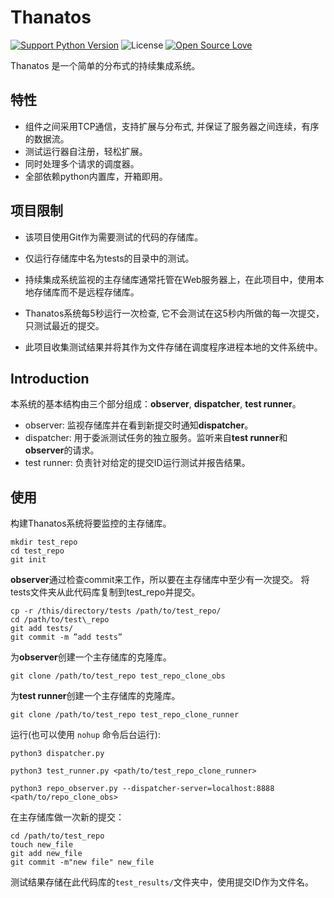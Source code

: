 Thanatos
========
[![Support Python Version](https://img.shields.io/badge/Python-3.5|3.6-brightgreen.svg)](https://www.python.org/)
![License](https://img.shields.io/badge/License-MIT-blue.svg)
[![Open Source Love](https://badges.frapsoft.com/os/v1/open-source.svg?v=103)](https://github.com/ellerbrock/open-source-badges/)

Thanatos 是一个简单的分布式的持续集成系统。

## 特性
* 组件之间采用TCP通信，支持扩展与分布式, 并保证了服务器之间连续，有序的数据流。
* 测试运行器自注册，轻松扩展。
* 同时处理多个请求的调度器。
* 全部依赖python内置库，开箱即用。

## 项目限制
* 该项目使用Git作为需要测试的代码的存储库。

* 仅运行存储库中名为tests的目录中的测试。

* 持续集成系统监视的主存储库通常托管在Web服务器上，在此项目中，使用本地存储库而不是远程存储库。

* Thanatos系统每5秒运行一次检查, 它不会测试在这5秒内所做的每一次提交，只测试最近的提交。

* 此项目收集测试结果并将其作为文件存储在调度程序进程本地的文件系统中。

## Introduction
本系统的基本结构由三个部分组成：**observer**, **dispatcher**, **test runner**。

* observer: 监视存储库并在看到新提交时通知**dispatcher**。
* dispatcher: 用于委派测试任务的独立服务。监听来自**test runner**和**observer**的请求。
* test runner: 负责针对给定的提交ID运行测试并报告结果。

## 使用
构建Thanatos系统将要监控的主存储库。
```text
mkdir test_repo
cd test_repo
git init
```

**observer**通过检查commit来工作，所以要在主存储库中至少有一次提交。
将tests文件夹从此代码库复制到test_repo并提交。
```text
cp -r /this/directory/tests /path/to/test_repo/ 
cd /path/to/test\_repo 
git add tests/ 
git commit -m ”add tests”
```

为**observer**创建一个主存储库的克隆库。
```text
git clone /path/to/test_repo test_repo_clone_obs
```

为**test runner**创建一个主存储库的克隆库。
```text
git clone /path/to/test_repo test_repo_clone_runner
```

运行(也可以使用 `nohup` 命令后台运行):
```text
python3 dispatcher.py

python3 test_runner.py <path/to/test_repo_clone_runner>

python3 repo_observer.py --dispatcher-server=localhost:8888 <path/to/repo_clone_obs>

```
在主存储库做一次新的提交：
```text
cd /path/to/test_repo
touch new_file
git add new_file
git commit -m"new file" new_file

```

测试结果存储在此代码库的`test_results/`文件夹中，使用提交ID作为文件名。
